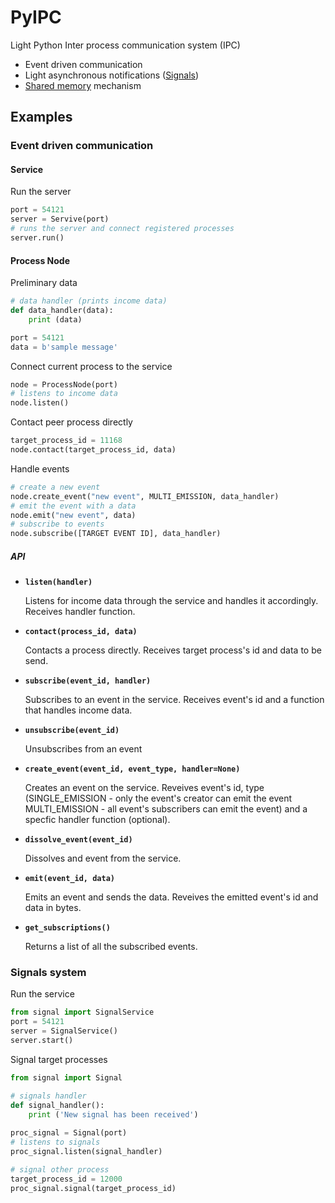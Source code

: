 # PyIPC
Light Python Inter process communication system (IPC)

* Event driven communication
* Light asynchronous notifications ([Signals](https://en.wikipedia.org/wiki/Signal_(IPC)))
* [Shared memory](https://en.wikipedia.org/wiki/Shared_memory) mechanism
## Examples
### Event driven communication
#### Service
Run the server
```Python
port = 54121
server = Servive(port)
# runs the server and connect registered processes
server.run()
```
#### Process Node
Preliminary data
```Python
# data handler (prints income data)
def data_handler(data):
    print (data)

port = 54121
data = b'sample message'
```
Connect current process to the service
```Python
node = ProcessNode(port)
# listens to income data
node.listen()
```
Contact peer process directly
```Python
target_process_id = 11168
node.contact(target_process_id, data)
```
Handle events
```Python
# create a new event
node.create_event("new event", MULTI_EMISSION, data_handler)
# emit the event with a data
node.emit("new event", data)
# subscribe to events
node.subscribe([TARGET EVENT ID], data_handler)
```
##### API
* **`listen(handler)`**
    
    Listens for income data through the service and handles it accordingly. Receives handler function.

* **`contact(process_id, data)`**
    
    Contacts a process directly. Receives target process's id and data to be send.
    
* **`subscribe(event_id, handler)`**
    
    Subscribes to an event in the service. Receives event's id and a function that handles income data.
    
* **`unsubscribe(event_id)`**

    Unsubscribes from an event
    
* **`create_event(event_id, event_type, handler=None)`**

    Creates an event on the service. Reveives event's id, type (SINGLE_EMISSION - only the event's creator can emit the event
    MULTI_EMISSION - all event's subscribers can emit the event) and a specfic handler function (optional).

* **`dissolve_event(event_id)`**

    Dissolves and event from the service.

* **`emit(event_id, data)`**

    Emits an event and sends the data. Reveives the emitted event's id and data in bytes.

* **`get_subscriptions()`**

    Returns a list of all the subscribed events.
    
### Signals system
Run the service
```Python
from signal import SignalService
port = 54121
server = SignalService()
server.start()
```
Signal target processes
```Python
from signal import Signal

# signals handler
def signal_handler():
    print ('New signal has been received')
    
proc_signal = Signal(port)
# listens to signals
proc_signal.listen(signal_handler)

# signal other process
target_process_id = 12000
proc_signal.signal(target_process_id)
```
